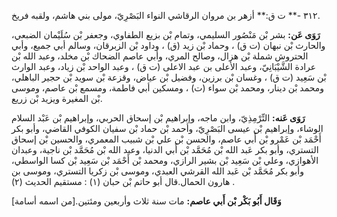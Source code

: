 ٣١٢ -** ت ق:** أزهر بن مروان الرقاشي النواء البَصْرِيّ، مولى بني هاشم، ولقبه فريخ.

**رَوَى عَن:** بشر بْن مَنْصُور السليمي، وتمام بْن بزيع الطفاوي، وجعفر بْن سُلَيْمان الضبعي، والحارث بْن نبهان (ت ق) ، وحماد بْن زيد (ق) ، وداود بْن الزبرقان، وسالم أبي جميع، وأبي الحتروش شملة بْن هزال، وصالح المري، وأبي عاصم الضحاك بْن مخلد، وعبد الله بْن عرادة الشَّيْبَانِيّ، وعبد الأعلى بن عبد الاعلى (ت ق) ، وعبد الواحد بْن زياد، وعبد الوارث بْن سَعِيد (ت ق) ، وغسان بْن برزين، وفضيل بْن عياض، وقزعة بْن سويد بْن حجير الباهلي، ومحمد بْن دينار، ومحمد بْن سواء (ت) ، ومسكين أبي فاطمة، ومسمع بْن عاصم، وموسى بْن المغيرة ويزيد بْن زريع.

**رَوَى عَنه:** التِّرْمِذِيّ، وابن ماجه، وإبراهيم بْن إسحاق الحربي، وإبراهيم بْن عَبْد السلام الوشاء، وإبراهيم بْن عيسى البَصْرِيّ، وأحمد بْن حماد بْن سفيان الكوفي القاضي، وأبو بكر أَحْمَد بْن عَمْرو بْن أَبي عاصم، والحسن بْن علي بْن شبيب المعمري، والحسين بْن إسحاق التستري، وأبو بكر عَبد الله بْن مُحَمَّد بْن أَبي الدنيا، وعبد الله بْن مُحَمَّد بْن ناجية، وعبدان الأهوازي، وعلي بْن سَعِيد بْن بشير الرازي، ومحمد بْن أَحْمَد بْن سَعِيد بْن كسا الواسطي، وأبو بكر مُحَمَّد بْن عَبد الله القرشي العبدي، وموسى بْن زكريا التستري، وموسى بن هارون الحمال.قال أبو حاتم بْن حبان (١) : مستقيم الحديث (٢) .

**وَقَال أَبُو بَكْر بْن أَبي عاصم:** مات سنة ثلاث وأربعين ومئتين.[من اسمه أسامة]
